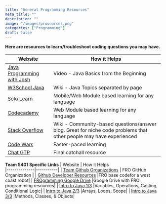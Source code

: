 ```yaml
---
title: "General Programming Resources"
meta_title: ""
description: ""
image: "/images/prosources.png"
categories: ["Programming"]
draft: false
---
```


**Here are resources to learn/troubleshoot coding questions you may have.**

| Website      | How it Helps     
|--------------|-----------|
| [Java Programming with Josh](https://www.youtube.com/watch?v=eIrMbAQSU34) | Video - Java Basics from the Beginning |
| [W3School Java](https://www.w3schools.com/java/default.asp) | Wiki - Java Topics separated by page |
| [Solo Learn](https://www.sololearn.com/) | Mobile/Web Module based learning for any language |
| [Codecademy](https://www.codecademy.com/) |Web Module based learning for any language|
| [Stack Overflow](https://stackoverflow.com/) |Wiki - Community-based questions/answer blog. Great for niche code problems that other people may have experienced|
| [Code Wars](https://www.codewars.com/) |Faster-paced learning|
| [Chat GTP](https://chat.openai.com/auth/login) |	Final catchall resource|/

**Team 5401 Specific Links**
| Website      | How it Helps     
|--------------|-----------|
| [Team Github Organizations](https://github.com/FRO5401) | FRO GitHub Organization |
| [Github Developer Resources](https://github.com/FRO5401/FRC5401DevResources) |FRO base codefor a west coast robot|
| [FROgramming Google Drive](https://drive.google.com/drive/folders/1BsakcuIlOZFGdcKIceLlfddnq5z6MTBJ?fbclid=IwAR1mBiUqJy-ghAmhdYa4RXjjeLQ-0HGiT-Vs03-C465jwEg0cZCHpEabado) |Google Drive with FRO programming resources|
| [Intro to Java 1/3](https://drive.google.com/drive/folders/1BsakcuIlOZFGdcKIceLlfddnq5z6MTBJ?fbclid=IwAR1mBiUqJy-ghAmhdYa4RXjjeLQ-0HGiT-Vs03-C465jwEg0cZCHpEabado) |Variables, Operations, Casting, Conditional Logic|
| [Intro to Java 2/3](https://drive.google.com/drive/folders/1BsakcuIlOZFGdcKIceLlfddnq5z6MTBJ?fbclid=IwAR1mBiUqJy-ghAmhdYa4RXjjeLQ-0HGiT-Vs03-C465jwEg0cZCHpEabado) |Arrays, Loops, Scope|
| [Intro to Java 3/3](https://drive.google.com/drive/folders/1BsakcuIlOZFGdcKIceLlfddnq5z6MTBJ?fbclid=IwAR1mBiUqJy-ghAmhdYa4RXjjeLQ-0HGiT-Vs03-C465jwEg0cZCHpEabado) |Methods, Classes, & Objects|
